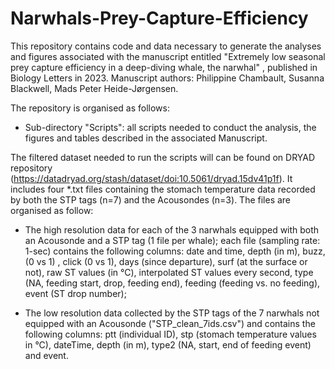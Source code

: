 # Narwhals-Prey-Capture-Efficiency

This repository contains code and data necessary to generate the analyses and figures associated with the manuscript entitled "Extremely low seasonal prey capture efficiency in a deep-diving whale, the narwhal" , published in Biology Letters in 2023. 
Manuscript authors: Philippine Chambault, Susanna Blackwell, Mads Peter Heide-Jørgensen.

The repository is organised as follows:

- Sub-directory "Scripts": all scripts needed to conduct the analysis, the figures and tables described in the associated Manuscript.


The filtered dataset needed to run the scripts will can be found on DRYAD repository (https://datadryad.org/stash/dataset/doi:10.5061/dryad.15dv41p1f). It includes four *.txt files containing the stomach temperature data recorded by both the STP tags (n=7) and the Acousondes (n=3). The files are organised as follow:

- The high resolution data for each of the 3 narwhals equipped with both an Acousonde and a STP tag (1 file per whale); each file (sampling rate: 1-sec) contains the following columns: date and time, depth (in m), buzz, (0 vs 1) , click (0 vs 1), days (since departure), surf (at the surface or not), raw ST values (in °C), interpolated ST values every second, type (NA, feeding start, drop, feeding end), feeding (feeding vs. no feeding), event (ST drop number);

- The low resolution data  collected by the STP tags of the 7 narwhals not equipped with an Acousonde ("STP_clean_7ids.csv") and contains the following columns: ptt (individual ID), stp (stomach temperature values in °C), dateTime, depth (in m), type2 (NA, start, end of feeding event) and event.



 
